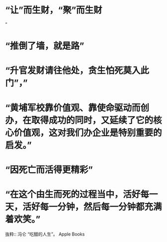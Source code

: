 # “让”而生财，“聚”而生财

”

# “推倒了墙，就是路”

# “升官发财请往他处，贪生怕死莫入此门”，”

# “黄埔军校靠价值观、靠使命驱动而创办，在取得成功的同时，又延续了它的核心价值观，这对我们办企业是特别重要的启发。”

# “因死亡而活得更精彩”

# “在这个由生而死的过程当中，活好每一天，活好每一分钟，然后每一分钟都充满着欢笑。”

抜粋:: 冯仑  “吃醋的人生”。 Apple Books  
